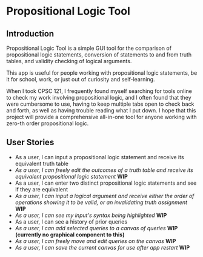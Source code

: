 # Propositional Logic Tool

## Introduction

Propositional Logic Tool is a simple GUI tool for the comparison
of propositional logic statements, conversion of statements to and
from truth tables, and validity checking of logical arguments.

This app is useful for people working with propositional logic statements,
be it for school, work, or just out of curiosity and self-learning.

When I took CPSC 121, I frequently found myself searching for tools
online to check my work involving propositional logic, and I often 
found that they were cumbersome to use, having to keep multiple tabs 
open to check back and forth, as well as having trouble reading what
I put down. I hope that this project will provide a comprehensive 
all-in-one tool for anyone working with zero-th order propositional logic.

## User Stories

- As a user, I can input a propositional logic statement and receive its
equivalent truth table
- _As a user, I can freely edit the outcomes of a truth table and receive 
its equivalent propositional logic statement_ **WIP**
- As a user, I can enter two distinct propositional logic statements and 
see if they are equivalent
- _As a user, I can input a logical argument and receive either the order
of operations showing it to be valid, or an invalidating truth assignment_ **WIP**
- _As a user, I can see my input's syntax being highlighted_ **WIP**
- As a user, I can see a history of prior queries
- _As a user, I can add selected queries to a canvas of queries_ **WIP (currently
  no graphical component to this)**
- _As a user, I can freely move and edit queries on the canvas_ **WIP**
- _As a user, I can save the current canvas for use after app restart_ **WIP**